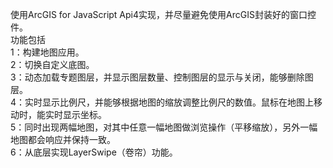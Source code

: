 使用ArcGIS for JavaScript Api4实现，并尽量避免使用ArcGIS封装好的窗口控件。  
功能包括  
1：构建地图应用。  
2：切换自定义底图。  
3：动态加载专题图层，并显示图层数量、控制图层的显示与关闭，能够删除图层。  
4：实时显示比例尺，并能够根据地图的缩放调整比例尺的数值。鼠标在地图上移动时，能实时显示坐标。  
5：同时出现两幅地图，对其中任意一幅地图做浏览操作（平移缩放），另外一幅地图都会响应并保持一致。  
6：从底层实现LayerSwipe（卷帘）功能。  
